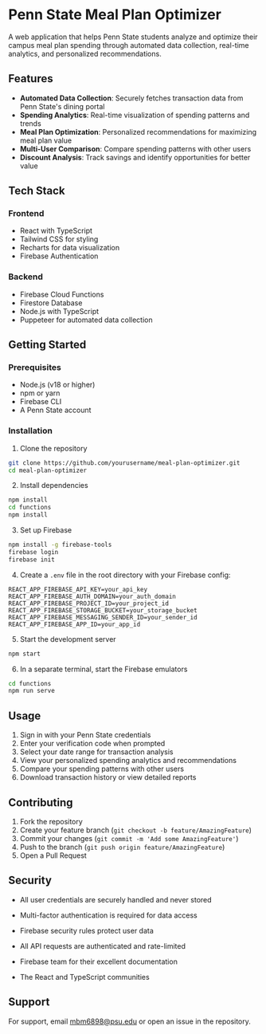 # Penn State Meal Plan Optimizer

A web application that helps Penn State students analyze and optimize their campus meal plan spending through automated data collection, real-time analytics, and personalized recommendations.

## Features

- **Automated Data Collection**: Securely fetches transaction data from Penn State's dining portal
- **Spending Analytics**: Real-time visualization of spending patterns and trends
- **Meal Plan Optimization**: Personalized recommendations for maximizing meal plan value
- **Multi-User Comparison**: Compare spending patterns with other users
- **Discount Analysis**: Track savings and identify opportunities for better value

## Tech Stack

### Frontend
- React with TypeScript
- Tailwind CSS for styling
- Recharts for data visualization
- Firebase Authentication

### Backend
- Firebase Cloud Functions
- Firestore Database
- Node.js with TypeScript
- Puppeteer for automated data collection

## Getting Started

### Prerequisites
- Node.js (v18 or higher)
- npm or yarn
- Firebase CLI
- A Penn State account

### Installation

1. Clone the repository
```bash
git clone https://github.com/yourusername/meal-plan-optimizer.git
cd meal-plan-optimizer
```

2. Install dependencies
```bash
npm install
cd functions
npm install
```

3. Set up Firebase
```bash
npm install -g firebase-tools
firebase login
firebase init
```

4. Create a `.env` file in the root directory with your Firebase config:
```
REACT_APP_FIREBASE_API_KEY=your_api_key
REACT_APP_FIREBASE_AUTH_DOMAIN=your_auth_domain
REACT_APP_FIREBASE_PROJECT_ID=your_project_id
REACT_APP_FIREBASE_STORAGE_BUCKET=your_storage_bucket
REACT_APP_FIREBASE_MESSAGING_SENDER_ID=your_sender_id
REACT_APP_FIREBASE_APP_ID=your_app_id
```

5. Start the development server
```bash
npm start
```

6. In a separate terminal, start the Firebase emulators
```bash
cd functions
npm run serve
```

## Usage

1. Sign in with your Penn State credentials
2. Enter your verification code when prompted
3. Select your date range for transaction analysis
4. View your personalized spending analytics and recommendations
5. Compare your spending patterns with other users
6. Download transaction history or view detailed reports

## Contributing

1. Fork the repository
2. Create your feature branch (`git checkout -b feature/AmazingFeature`)
3. Commit your changes (`git commit -m 'Add some AmazingFeature'`)
4. Push to the branch (`git push origin feature/AmazingFeature`)
5. Open a Pull Request

## Security

- All user credentials are securely handled and never stored
- Multi-factor authentication is required for data access
- Firebase security rules protect user data
- All API requests are authenticated and rate-limited


- Firebase team for their excellent documentation
- The React and TypeScript communities

## Support

For support, email mbm6898@psu.edu or open an issue in the repository.
